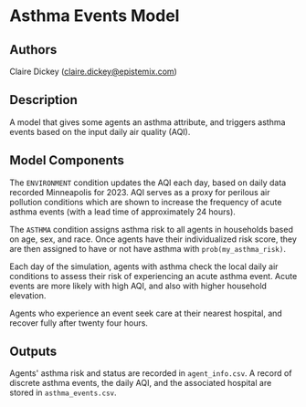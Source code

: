 # Asthma Events Model

## Authors

Claire Dickey (claire.dickey@epistemix.com)

## Description

A model that gives some agents an asthma attribute, and triggers asthma events based on the input daily air quality (AQI). 

## Model Components

The `ENVIRONMENT` condition updates the AQI each day, based on daily data recorded Minneapolis for 2023. AQI serves as a proxy for perilous air pollution conditions which are shown to increase the frequency of acute asthma events (with a lead time of approximately 24 hours).

The `ASTHMA` condition assigns asthma risk to all agents in households based on age, sex, and race. Once agents have their individualized risk score, they are then assigned to have or not have asthma with `prob(my_asthma_risk)`.

Each day of the simulation, agents with asthma check the local daily air conditions to assess their risk of experiencing an acute asthma event. Acute events are more likely with high AQI, and also with higher household elevation.

Agents who experience an event seek care at their nearest hospital, and recover fully after twenty four hours.

## Outputs

Agents' asthma risk and status are recorded in `agent_info.csv`. A record of discrete asthma events, the daily AQI, and the associated hospital are stored in `asthma_events.csv`.

